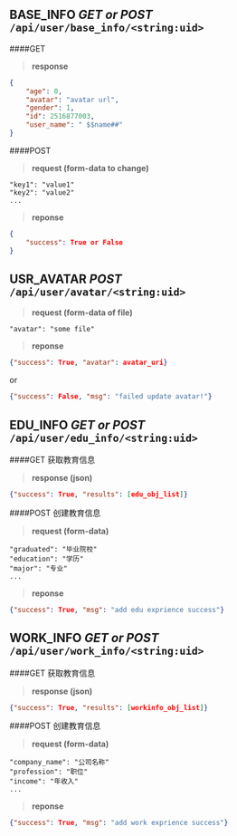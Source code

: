 ﻿## BASE_INFO *GET or POST* `/api/user/base_info/<string:uid>`
####GET
>**response**
```json
{
    "age": 0,
    "avatar": "avatar url",
    "gender": 1,
    "id": 2516877003,
    "user_name": " $$name##"
}
```

####POST
>**request (form-data to change)**
```form
"key1": "value1"
"key2": "value2"
...
```

>**reponse**
```json
{
    "success": True or False
}
```

## USR_AVATAR *POST* `/api/user/avatar/<string:uid>`
>**request (form-data of file)**
```form
"avatar": "some file"
```

>**reponse**
```json
{"success": True, "avatar": avatar_uri}
```
or
```json
{"success": False, "msg": "failed update avatar!"}
```

## EDU_INFO *GET or POST* `/api/user/edu_info/<string:uid>`
####GET 获取教育信息
>**response (json)**
```json
{"success": True, "results": [edu_obj_list]}
```

####POST 创建教育信息
>**request (form-data)**
```form
"graduated": "毕业院校"
"education": "学历"
"major": "专业"
...
```

>**reponse**
```json
{"success": True, "msg": "add edu exprience success"}
```

## WORK_INFO *GET or POST* `/api/user/work_info/<string:uid>`
####GET 获取教育信息
>**response (json)**
```json
{"success": True, "results": [workinfo_obj_list]}
```

####POST 创建教育信息
>**request (form-data)**
```form
"company_name": "公司名称"
"profession": "职位"
"income": "年收入"
...
```

>**reponse**
```json
{"success": True, "msg": "add work exprience success"}
